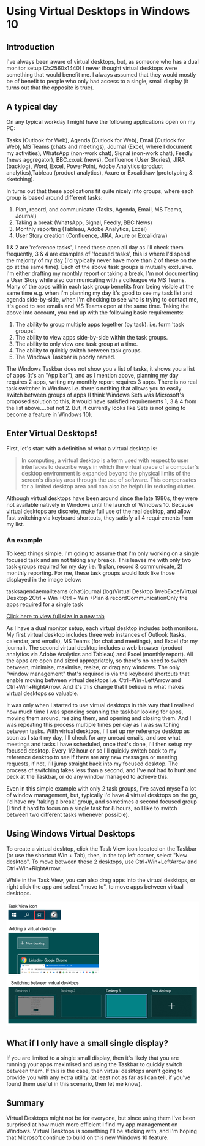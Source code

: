 # Using Virtual Desktops in Windows 10
## Introduction
I've always been aware of virtual desktops, but, as someone who has a dual monitor setup (2x2560x1440) I never thought virtual desktops were something that would benefit me. I always assumed that they would mostly be of benefit to people who only had access to a single, small display (it turns out that the opposite is true).

## A typical day
On any typical workday I might have the following applications open on my PC:

Tasks (Outlook for Web), Agenda (Outlook for Web), Email (Outlook for Web), MS Teams (chats and meetings), Journal (Excel, where I document my activities), WhatsApp (non-work chat), Signal (non-work chat), Feedly (news aggregator), BBC.co.uk (news), Confluence (User Stories), JIRA (backlog), Word, Excel, PowerPoint, Adobe Analytics (product analytics),Tableau (product analytics), Axure or Excalidraw (prototyping & sketching).

In turns out that these applications fit quite nicely into groups, where each group is based around different tasks:

1.  Plan, record, and communicate (Tasks, Agenda, Email, MS Teams, Journal)
2.  Taking a break (WhatsApp, Signal, Feedly, BBC News)
3.  Monthly reporting (Tableau, Adobe Analytics, Excel)
4.  User Story creation (Confluence, JIRA, Axure or Excalidraw)

1 & 2 are 'reference tasks', I need these open all day as I'll check them frequently, 3 & 4 are examples of 'focused tasks', this is where I'd spend the majority of my day (I'd typically never have more than 2 of these on the go at the same time). Each of the above task groups is mutually exclusive. I'm either drafting my monthly report or taking a break, I'm not documenting a User Story while also communicating with a colleague via MS Teams. Many of the apps within each task group benefits from being visible at the same time e.g. when I'm planning my day it's good to see my task list and agenda side-by-side, when I'm checking to see who is trying to contact me, it's good to see emails and MS Teams open at the same time. Taking the above into account, you end up with the following basic requirements:

1.  The ability to group multiple apps together (by task). i.e. form 'task groups'.
2.  The ability to view apps side-by-side within the task groups.
3.  The ability to only view one task group at a time.
4.  The ability to quickly switch between task groups.
5.  The Windows Taskbar is poorly named.

The Windows Taskbar does not show you a list of tasks, it shows you a list of apps (it's an "App bar"), and as I mention above, planning my day requires 2 apps, writing my monthly report requires 3 apps. There is no real task switcher in Windows i.e. there's nothing that allows you to easily switch between groups of apps (I think Windows Sets was Microsoft's proposed solution to this, it would have satisfied requirements 1, 3 & 4 from the list above....but not 2. But, it currently looks like Sets is not going to become a feature in Windows 10).

## Enter Virtual Desktops!
First, let's start with a definition of what a virtual desktop is:

> In computing, a virtual desktop is a term used with respect to user interfaces to describe ways in which the virtual space of a computer's desktop environment is expanded beyond the physical limits of the screen's display area through the use of software. This compensates for a limited desktop area and can also be helpful in reducing clutter.

Although virtual desktops have been around since the late 1980s, they were not available natively in Windows until the launch of Windows 10. Because virtual desktops are discrete, make full use of the real desktop, and allow fast switching via keyboard shortcuts, they satisfy all 4 requirements from my list.

### An example
To keep things simple, I'm going to assume that I'm only working on a single focused task and am not taking any breaks. This leaves me with only two task groups required for my day i.e. 1) plan, record & communicate, 2) monthly reporting. For me, these task groups would look like those displayed in the image below:

tasksagendaemailteams (chat)journal (log)Virtual Desktop 1webExcelVirtual Desktop 2Ctrl + Win +Ctrl + Win +Plan & recordCommunicationOnly the apps required for a single task

[Click here to view full size in a new tab](../images/using-virtual-desktops.svg)

As I have a dual monitor setup, each virtual desktop includes both monitors. My first virtual desktop includes three web instances of Outlook (tasks, calendar, and emails), MS Teams (for chat and meetings), and Excel (for my journal). The second virtual desktop includes a web browser (product analytics via Adobe Analytics and Tableau) and Excel (monthly report). All the apps are open and sized appropriately, so there's no need to switch between, minimise, maximise, resize, or drag any windows. The only "window management" that's required is via the keyboard shortcuts that enable moving between virtual desktops i.e. Ctrl+Win+LeftArrow and Ctrl+Win+RightArrow. And it's this change that I believe is what makes virtual desktops so valuable.

It was only when I started to use virtual desktops in this way that I realised how much time I was spending scanning the taskbar looking for apps, moving them around, resizing them, and opening and closing them. And I was repeating this process multiple times per day as I was switching between tasks. With virtual desktops, I'll set up my reference desktop as soon as I start my day, I'll check for any unread emails, and see what meetings and tasks I have scheduled, once that's done, I'll then setup my focused desktop. Every 1/2 hour or so I'll quickly switch back to my reference desktop to see if there are any new messages or meeting requests, if not, I'll jump straight back into my focused desktop. The process of switching takes less than a second, and I've not had to hunt and peck at the Taskbar, or do any window managed to achieve this.

Even in this simple example with only 2 task groups, I've saved myself a lot of window management, but, typically I'd have 4 virtual desktops on the go, I'd have my 'taking a break' group, and sometimes a second focused group (I find it hard to focus on a single task for 8 hours, so I like to switch between two different tasks whenever possible).

## Using Windows Virtual Desktops
To create a virtual desktop, click the Task View icon located on the Taskbar (or use the shortcut Win + Tab), then, in the top left corner, select "New desktop". To move between these 2 desktops, use Ctrl+Win+LeftArrow and Ctrl+Win+RightArrow.

While in the Task View, you can also drag apps into the virtual desktops, or right click the app and select "move to", to move apps between virtual desktops.

![](../images/article2figure2.png)

## What if I only have a small single display?
If you are limited to a single small display, then it's likely that you are running your apps maximised and using the Taskbar to quickly switch between them. If this is the case, then virtual desktops aren't going to provide you with any extra utility (at least not as far as I can tell, if you've found them useful in this scenario, then let me know).

## Summary
Virtual Desktops might not be for everyone, but since using them I've been surprised at how much more efficient I find my app management on Windows. Virtual Desktops is something I'll be sticking with, and I'm hoping that Microsoft continue to build on this new Windows 10 feature.